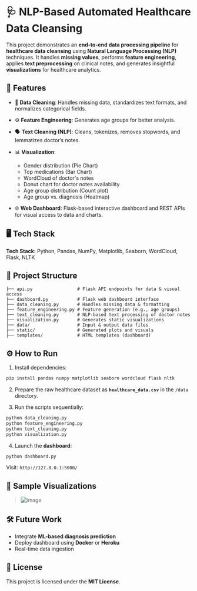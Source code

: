 # 🩺 NLP-Based Automated Healthcare Data Cleansing

This project demonstrates an **end-to-end data processing pipeline** for **healthcare data cleansing** using **Natural Language Processing (NLP)** techniques. It handles **missing values**, performs **feature engineering**, applies **text preprocessing** on clinical notes, and generates insightful **visualizations** for healthcare analytics.

## 🚀 Features

* 🧹 **Data Cleaning**: Handles missing data, standardizes text formats, and normalizes categorical fields.
* ⚙️ **Feature Engineering**: Generates age groups for better analysis.
* 🗣 **Text Cleaning (NLP)**: Cleans, tokenizes, removes stopwords, and lemmatizes doctor’s notes.
* 📊 **Visualization**:

  * Gender distribution (Pie Chart)
  * Top medications (Bar Chart)
  * WordCloud of doctor's notes
  * Donut chart for doctor notes availability
  * Age group distribution (Count plot)
  * Age group vs. diagnosis (Heatmap)
* 🌐 **Web Dashboard**: Flask-based interactive dashboard and REST APIs for visual access to data and charts.

## 🖥️ Tech Stack

**Tech Stack:** Python, Pandas, NumPy, Matplotlib, Seaborn, WordCloud, Flask, NLTK

## 📂 Project Structure

```
├── api.py                 # Flask API endpoints for data & visual access
├── dashboard.py           # Flask web dashboard interface
├── data_cleaning.py       # Handles missing data & formatting
├── feature_engineering.py # Feature generation (e.g., age groups)
├── text_cleaning.py       # NLP-based text processing of doctor notes
├── visualization.py       # Generates static visualizations
├── data/                  # Input & output data files
├── static/                # Generated plots and visuals
├── templates/             # HTML templates (dashboard)
```

## ⚙️ How to Run

1. Install dependencies:

```bash
pip install pandas numpy matplotlib seaborn wordcloud flask nltk
```

2. Prepare the raw healthcare dataset as **`healthcare_data.csv`** in the `/data` directory.

3. Run the scripts sequentially:

```bash
python data_cleaning.py
python feature_engineering.py
python text_cleaning.py
python visualization.py
```

4. Launch the **dashboard**:

```bash
python dashboard.py
```

Visit: `http://127.0.0.1:5000/`

## 📸 Sample Visualizations

> ![image](https://github.com/user-attachments/assets/8b837df5-f292-4dff-866b-7f5a3a5b40d4)


## 🛠 Future Work

* Integrate **ML-based diagnosis prediction**
* Deploy dashboard using **Docker** or **Heroku**
* Real-time data ingestion

## 📜 License

This project is licensed under the **MIT License**.

